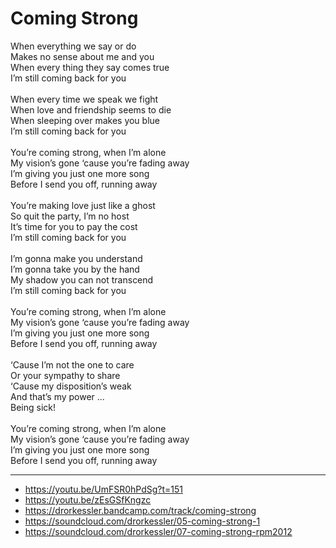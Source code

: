 # Coming Strong

When everything we say or do\
Makes no sense about me and you\
When every thing they say comes true\
I’m still coming back for you\
\
When every time we speak we fight\
When love and friendship seems to die\
When sleeping over makes you blue\
I’m still coming back for you\
\
You’re coming strong, when I’m alone\
My vision’s gone ‘cause you’re fading away\
I’m giving you just one more song\
Before I send you off, running away\
\
You’re making love just like a ghost\
So quit the party, I’m no host\
It’s time for you to pay the cost\
I’m still coming back for you\
\
I’m gonna make you understand\
I’m gonna take you by the hand\
My shadow you can not transcend\
I’m still coming back for you\
\
You’re coming strong, when I’m alone\
My vision’s gone ‘cause you’re fading away\
I’m giving you just one more song\
Before I send you off, running away\
\
‘Cause I’m not the one to care\
Or your sympathy to share\
‘Cause my disposition’s weak\
And that’s my power ...\
Being sick!\
\
You’re coming strong, when I’m alone\
My vision’s gone ‘cause you’re fading away\
I’m giving you just one more song\
Before I send you off, running away

---
- https://youtu.be/UmFSR0hPdSg?t=151
- https://youtu.be/zEsGSfKngzc
- https://drorkessler.bandcamp.com/track/coming-strong
- https://soundcloud.com/drorkessler/05-coming-strong-1
- https://soundcloud.com/drorkessler/07-coming-strong-rpm2012
